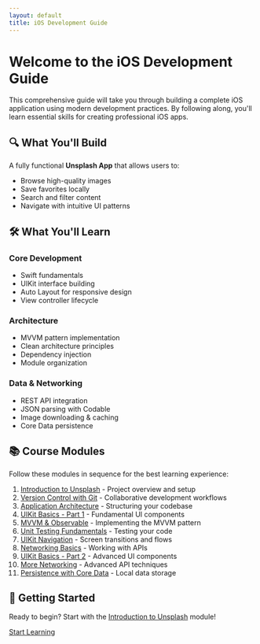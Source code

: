 ```yaml
---
layout: default
title: iOS Development Guide
---
```


# Welcome to the iOS Development Guide

This comprehensive guide will take you through building a complete iOS application using modern development practices. By following along, you'll learn essential skills for creating professional iOS apps.


## 🔍 What You'll Build


A fully functional **Unsplash App** that allows users to:
- Browse high-quality images
- Save favorites locally
- Search and filter content
- Navigate with intuitive UI patterns


## 🛠️ What You'll Learn


<div class="learning-tracks">
  <div class="track">
    <h3><i class="fas fa-code"></i> Core Development</h3>
    <ul>
      <li>Swift fundamentals</li>
      <li>UIKit interface building</li>
      <li>Auto Layout for responsive design</li>
      <li>View controller lifecycle</li>
    </ul>
  </div>


  <div class="track">
    <h3><i class="fas fa-sitemap"></i> Architecture</h3>
    <ul>
      <li>MVVM pattern implementation</li>
      <li>Clean architecture principles</li>
      <li>Dependency injection</li>
      <li>Module organization</li>
    </ul>
  </div>


  <div class="track">
    <h3><i class="fas fa-network-wired"></i> Data & Networking</h3>
    <ul>
      <li>REST API integration</li>
      <li>JSON parsing with Codable</li>
      <li>Image downloading & caching</li>
      <li>Core Data persistence</li>
    </ul>
  </div>
</div>

## 📚 Course Modules

Follow these modules in sequence for the best learning experience:

1. [Introduction to Unsplash](1/1.1-introduction.md) - Project overview and setup
2. [Version Control with Git](2/2-git.md) - Collaborative development workflows
3. [Application Architecture](3/3-app-arch.md) - Structuring your codebase
4. [UIKit Basics - Part 1](4/4-uikit.md) - Fundamental UI components
5. [MVVM & Observable](5/5-mvvm.md) - Implementing the MVVM pattern
6. [Unit Testing Fundamentals](6/6-unit-testing.md) - Testing your code
7. [UIKit Navigation](7/7.1-navigation.md) - Screen transitions and flows
8. [Networking Basics](8/8.1-networking-1.md) - Working with APIs
9. [UIKit Basics - Part 2](9/9.1-uikit.md) - Advanced UI components
10. [More Networking](10/10.1-more-networking.md) - Advanced API techniques
11. [Persistence with Core Data](11/11-persistence.md) - Local data storage

## 🚀 Getting Started

Ready to begin? Start with the [Introduction to Unsplash](1/1.1-introduction.md) module!

<div class="cta-container">
  <a href="1/1.1-introduction.md" class="cta-button">Start Learning</a>
</div>
